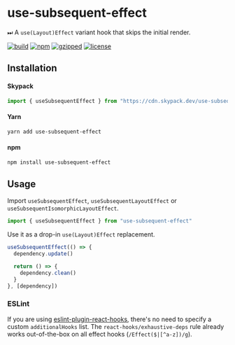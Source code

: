 # use-subsequent-effect

⏭ A `use(Layout)Effect` variant hook that skips the initial render.

[![build](https://github.com/bouchenoiremarc/use-subsequent-effect/actions/workflows/ci.yml/badge.svg?branch=main)](https://github.com/bouchenoiremarc/use-subsequent-effect/actions/workflows/ci.yml) [![npm](https://img.shields.io/npm/v/use-subsequent-effect?color=%230cf)](https://www.npmjs.com/package/use-subsequent-effect) [![gzipped](https://img.shields.io/bundlephobia/minzip/use-subsequent-effect?label=gzipped&color=%2385f)](https://www.npmjs.com/package/use-subsequent-effect) [![license](https://img.shields.io/github/license/bouchenoiremarc/use-subsequent-effect?color=%23e4b)](https://github.com/bouchenoiremarc/use-subsequent-effect/blob/main/LICENSE)

## Installation

#### Skypack

```javascript
import { useSubsequentEffect } from "https://cdn.skypack.dev/use-subsequent-effect"
```

#### Yarn

```bash
yarn add use-subsequent-effect
```

#### npm

```bash
npm install use-subsequent-effect
```

## Usage

Import `useSubsequentEffect`, `useSubsequentLayoutEffect` or `useSubsequentIsomorphicLayoutEffect`.

```typescript
import { useSubsequentEffect } from "use-subsequent-effect"
```

Use it as a drop-in `use(Layout)Effect` replacement.

```typescript
useSubsequentEffect(() => {
  dependency.update()

  return () => {
    dependency.clean()
  }
}, [dependency])
```

### ESLint

If you are using [eslint-plugin-react-hooks](https://www.npmjs.com/package/eslint-plugin-react-hooks), there's no need to specify a custom `additionalHooks` list. The `react-hooks/exhaustive-deps` rule already works out-of-the-box on all effect hooks (`/Effect($|[^a-z])/g`).
